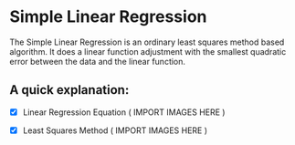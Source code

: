 # Simple Linear Regression

The Simple Linear Regression is an ordinary least squares method based algorithm. It does a linear function adjustment with the smallest quadratic error between the data and the linear function.

## A quick explanation:
  - [x] Linear Regression Equation
    ( IMPORT IMAGES HERE )
    
  
  - [x] Least Squares Method
    ( IMPORT IMAGES HERE )
